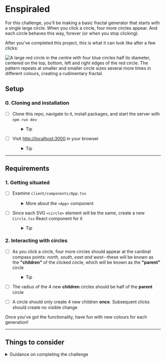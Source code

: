 # Enspiraled

For this challenge, you'll be making a basic fractal generator that starts with a single large circle. When you click a circle, four more circles appear. And each circle behaves this way, forever (or when you stop clicking).

After you've completed this project, this is what it can look like after a few clicks:

![A large red circle in the centre with four blue circles half its diameter, centered on the top, bottom, left and right edges of the red circle. The pattern repeats at smaller and smaller circle sizes several more times in different colours, creating a rudimentary fractal.](./server/public/images/enspiral.png)

## Setup

### 0. Cloning and installation

- [ ] Clone this repo, navigate to it, install packages, and start the server with `npm run dev`
  <details style="padding-left: 2em">
    <summary>Tip</summary>

  ```sh
  cd enspiraled
  npm i
  npm run dev
  ```

  </details>

- [ ] Visit [http://localhost:3000](http://localhost:3000) in your browser
  <details style="padding-left: 2em">
    <summary>Tip</summary>

  This is what your starting place looks like:

  ![A single red circle centred in a white field](./server/public/images/base-circle.png)
  </details>

---

## Requirements

### 1. Getting situated

- [ ] Examine `client/components/App.tsx`
  <details style="padding-left: 2em">
    <summary>More about the <code>&lt;App&gt;</code> component</summary>

  Here are its contents:

  ```tsx
  function App(props) {
    const circle = {
      cx: props.width / 2,
      cy: props.height / 2,
      level: 0,
      r: 256,
    }

    return (
      <svg width={props.width} height={props.height}>
        <circle cx={circle.cx} cy={circle.cy} r={circle.r} />
      </svg>
    )
  }

  export default App
  ```

  The `App` component has no state, but receives two props, `width` and `height` (which are the width and height of the page--have a look in `client/index.js` to see how these are retrieved).

  This component renders [Scalable Vector Graphics](https://developer.mozilla.org/en-US/docs/Web/SVG): an `<svg>` element with an SVG `<circle>` element in it. It has a radius of 256px (`r`) and is filled with a translucent grey (see `server/public/css/app.css`). It's important to note that this TSX will render The SVG elements, **not React controls**. We know this because `<svg>` and `<circle>` are lower case.

  </details>

- [ ] Since each SVG `<circle>` element will be the same, create a new `Circle.tsx` React component for it
    <details style="padding-left: 2em">
      <summary>Tip</summary>

      ```jsx

      export default function Circle(props) {

        // ... other logic

        return (
          <>
          {/* ... other components */}
            <circle cx={props.cx} cy={props.cy} r={props.r} />
          </>
        )
      }
      ```

    </details>

### 2. Interacting with circles

- [ ] As you click a circle, four more circles should appear at the cardinal compass points: _north, south, east and west_--these will be known as the **"children"** of the clicked circle, which will be known as the **"parent"** circle
  <details style="padding-left: 2em">
    <summary>Tip</summary>

  React components can render other React components, but they can also render themselves. I.e., a `<Circle>` component can render other `<Circle>` components inside of it. This will be helpful when trying to add 4 more circles with different `cx`, `cy`, and `r` props. In general computer science, this is called _recursion_.
  </details>

- [ ] The radius of the 4 new **children** circles should be half of the **parent** circle

- [ ] A circle should only create 4 new children **once**. Subsequent clicks should create no visible change

Once you've got the functionality, have fun with new colours for each generation!

---

## Things to consider

<details>
  <summary>Guidance on completing the challenge</summary>
  
  - If you don't already have it installed, you should install the React DevTools browser extension ([Firefox](https://addons.mozilla.org/en-US/firefox/addon/react-devtools/) and [Chrome](https://chrome.google.com/webstore/detail/react-developer-tools/fmkadmapgofadopljbjfkapdkoienihi?hl=en)). This will add a tab in Developer Tools that will allow you to explore the [virtual DOM](http://tonyfreed.com/blog/what_is_virtual_dom) used by React

## Stretch

<details>
  <summary>More about stretch challenges</summary>

Woohoo! You've made some fractal circles! Now, let's make them more interesting.

1. Stop generating new circles once there are 7 generations of circles

1. When you double click a circle, it should remove all of its children circles

1. Add a button to the page that will clear the screen and start over

</details>

---

## Further reading

<details>
  <summary>More reading</summary>

- [SVG](https://developer.mozilla.org/en/docs/Web/SVG)
- [SVG `circle`](https://developer.mozilla.org/en-US/docs/Web/SVG/Element/circle)
- [React Component](https://facebook.github.io/react/docs/reusable-components.html)
- [React's `useState`](https://reactjs.org/docs/hooks-reference.html#usestate)
- [Color](https://developer.mozilla.org/en/docs/Web/CSS/color_value)
- [A Sierpinksi Triangle](https://en.wikipedia.org/wiki/Sierpi%C5%84ski_triangle): A great example of graphical recursion
  </details>

---

[Provide feedback on this repo](https://docs.google.com/forms/d/e/1FAIpQLSfw4FGdWkLwMLlUaNQ8FtP2CTJdGDUv6Xoxrh19zIrJSkvT4Q/viewform?usp=pp_url&entry.1958421517=enspiraled)
